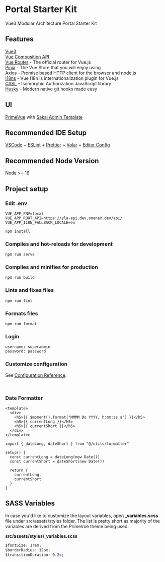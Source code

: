 # Portal Starter Kit

Vue3 Modular Architecture Portal Starter Kit

## Features

[Vue3](https://vuejs.org/)<br>
[Vue Composition API](https://vuejs.org/api/composition-api-setup.html)<br>
[Vue Router](https://router.vuejs.org/) - The official router for Vue.js<br>
[Pinia](https://pinia.vuejs.org/) - The Vue Store that you will enjoy using<br>
[Axios](https://axios-http.com/) - Promise based HTTP client for the browser and node.js<br>
[I18ns](https://vue-i18n.intlify.dev/) - Vue I18n is internationalization plugin for Vue.js<br>
[CASL](https://casl.js.org/v6/en/) - Isomorphic Authorization JavaScript library<br>
[Husky](https://typicode.github.io/husky/) - Modern native git hooks made easy<br>

## UI

[PrimeVue](http://www.primefaces.org/primevue/) with [Sakai Admin Template](https://github.com/primefaces/sakai-vue)
<br>

## Recommended IDE Setup

[VSCode](https://code.visualstudio.com/) + [ESLint](https://marketplace.visualstudio.com/items?itemName=dbaeumer.vscode-eslint) + [Prettier](https://marketplace.visualstudio.com/items?itemName=esbenp.prettier-vscode) + [Volar](https://marketplace.visualstudio.com/items?itemName=Vue.volar) + [Editor Config](https://marketplace.visualstudio.com/items?itemName=EditorConfig.EditorConfig)

## Recommended Node Version

Node >= 16
<br>

## Project setup

### Edit .env

```
VUE_APP_ENV=local
VUE_APP_ROOT_API=https://yla-api.dev.onenex.dev/api/
VUE_APP_I18N_FALLBACK_LOCALE=en
```

```
npm install
```

### Compiles and hot-reloads for development

```
npm run serve
```

### Compiles and minifies for production

```
npm run build
```

### Lints and fixes files

```
npm run lint
```

### Formats files

```
npm run format
```

### Login

```
username: superadmin
password: password
```

### Customize configuration

See [Configuration Reference](https://cli.vuejs.org/config/).

<br>

### Date Formatter

```html,js
<template>
  <div>
    <h5>{{ $moment().format("MMMM Do YYYY, h:mm:ss a") }}</h5>
    <h5>{{ currentLong }}</h5>
    <h5>{{ currentShort }}</h5>
  </div>
</template>

import { dateLong, dateShort } from "@/utils/formatter" 

setup() { 
  const currentLong = dateLong(new Date()) 
  const currentShort = dateShort(new Date())

  return { 
    currentLong, 
    currentShort 
  } 
}
```

## SASS Variables

In case you'd like to customize the layout variables, open **\_variables.scss** file under src/assets/styles folder. The list is pretty short as majority of the variables are derived from the PrimeVue theme being used.

**src/assets/styles/\_variables.scss**

```css
$fontSize: 1rem;
$borderRadius: 12px;
$transitionDuration: 0.2s;
```
